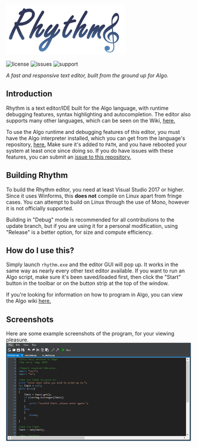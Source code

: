 ![rhythmlogo](full_logo_small.png)

![license](https://img.shields.io/badge/license-MIT-blue.svg) ![issues](https://img.shields.io/github/issues/c272/rhythm.svg) ![support](https://img.shields.io/badge/platform-c%23.net%20%3E%3D%207-lightgrey.svg)

*A fast and responsive text editor, built from the ground up for Algo.*
## Introduction
Rhythm is a text editor/IDE built for the Algo language, with runtime debugging features, syntax highlighting and autocompletion. The editor also supports many other languages, which can be seen on the Wiki, [here.](https://github.com/c272/rhythm/wiki)

To use the Algo runtime and debugging features of this editor, you must have the Algo interpreter installed, which you can get from the language's repository, [here.]() Make sure it's added to `PATH`, and you have rebooted your system at least once since doing so. If you do have issues with these features, you can submit an [issue to this repository.](https://github.com/c272/rhythm/issues)

## Building Rhythm
To build the Rhythm editor, you need at least Visual Studio 2017 or higher. Since it uses Winforms, this **does not** compile on Linux apart from fringe cases. You can attempt to build on Linux through the use of Mono, however it is not officially supported.

Building in "Debug" mode is recommended for all contributions to the update branch, but if you are using it for a personal modification, using "Release" is a better option, for size and compute efficiency.

## How do I use this?
Simply launch `rhythm.exe` and the editor GUI will pop up. It works in the same way as nearly every other text editor available. If you want to run an Algo script, make sure it's been saved/loaded first, then click the "Start" button in the toolbar or on the button strip at the top of the window.

If you're looking for information on how to program in Algo, you can view the Algo wiki [here.](https://github.com/c272/algo-lang/wiki)

## Screenshots
Here are some example screenshots of the program, for your viewing pleasure.
![screenshot_1](Screenshots/fizz_1.PNG)
